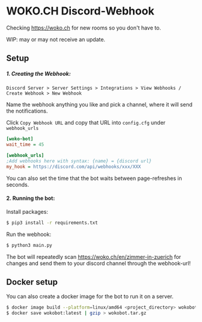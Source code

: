 # WOKO.CH Discord-Webhook

Checking https://woko.ch for new rooms so you don't have to.

WIP: may or may not receive an update.



## Setup

##### 1.  Creating the Webhook:

`Discord Server > Server Settings > Integrations > View Webhooks / Create Webhook > New Webhook`

Name the webhook anything you like and pick a channel, where it will send the notifications.

Click `Copy Webhook URL` and copy that URL into `config.cfg` under `webhook_urls`

```ini
[woko-bot]
wait_time = 45

[webhook_urls]
;Add webhooks here with syntax: {name} = {discord url}
my_hook = https://discord.com/api/webhooks/xxx/XXX
```

You can also set the time that the bot waits between page-refreshes in seconds.



#### 2. Running the bot:

Install packages:

```bash
$ pip3 install -r requirements.txt
```

Run the webhook:

```bash
$ python3 main.py
```

The bot will repeatedly scan https://woko.ch/en/zimmer-in-zuerich for changes and send them to your discord channel through the webhook-url! 



## Docker setup

You can also create a docker image for the bot to run it on a server.

```bash
$ docker image build --platform=linux/amd64 <project_directory> wokobot
$ docker save wokobot:latest | gzip > wokobot.tar.gz
```



